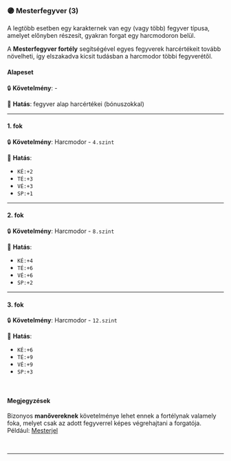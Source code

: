 ### 🟣 Mesterfegyver (3)

A legtöbb esetben egy karakternek van egy (vagy több) fegyver típusa, amelyet előnyben részesít, gyakran forgat egy harcmodoron belül.

A **Mesterfegyver fortély** segítségével egyes fegyverek harcértékeit tovább növelheti, így elszakadva kicsit tudásban a harcmodor többi fegyverétől.
#### Alapeset

🔒 **Követelmény**: -

🌟 **Hatás**: fegyver alap harcértékei (bónuszokkal)

---
#### 1. fok

🔒 **Követelmény**: Harcmodor - `4.szint`

🌟 **Hatás**:
- `KÉ:+2`
- `TÉ:+3`
- `VÉ:+3`
- `SP:+1`

---
#### 2. fok

🔒 **Követelmény**: Harcmodor - `8.szint`

🌟 **Hatás**:
- `KÉ:+4`
- `TÉ:+6`
- `VÉ:+6`
- `SP:+2`

---
#### 3. fok

🔒 **Követelmény**: Harcmodor - `12.szint`

🌟 **Hatás**:
- `KÉ:+6`
- `TÉ:+9`
- `VÉ:+9`
- `SP:+3`

<br />

#### Megjegyzések

Bizonyos **manővereknek** követelménye lehet ennek a fortélynak valamely foka, melyet csak az adott fegyverrel képes végrehajtani a forgatója. Például: [Mesterjel](../065_03_altalanos_manoverek.md#mesterjel)

<br />

---
